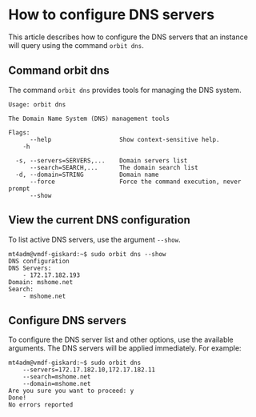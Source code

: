 # How to configure DNS servers

This article describes how to configure the DNS servers that an instance will query using the command `orbit dns`.

## Command orbit dns
The command `orbit dns` provides tools for managing the DNS system.

```mt4adm@vmdf-giskard:~$ sudo orbit dns --help
Usage: orbit dns

The Domain Name System (DNS) management tools

Flags:
      --help                   Show context-sensitive help.
	-h

  -s, --servers=SERVERS,...    Domain servers list
      --search=SEARCH,...      The domain search list
  -d, --domain=STRING          Domain name
      --force                  Force the command execution, never prompt
      --show
```
## View the current DNS configuration
To list active DNS servers, use the argument `--show`.
```
mt4adm@vmdf-giskard:~$ sudo orbit dns --show
DNS configuration
DNS Servers:
    - 172.17.182.193
Domain: mshome.net
Search:
    - mshome.net
```
## Configure DNS servers
To configure the DNS server list and other options, use the available arguments. The DNS servers will be applied immediately. For example:
```
mt4adm@vmdf-giskard:~$ sudo orbit dns
    --servers=172.17.182.10,172.17.182.11
    --search=mshome.net
    --domain=mshome.net
Are you sure you want to proceed: y
Done!
No errors reported
```